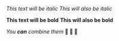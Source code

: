 *This text will be italic*
_This will also be italic_

**This text will be bold**
__This will also be bold__

_You **can** combine them_
**🥰 🥰 🥰**
